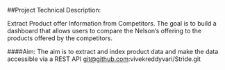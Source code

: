 ##Project Technical Description:

Extract Product offer Information from Competitors. The goal is to build a dashboard that allows users to compare the Nelson’s offering to the products offered by the competitors.

####Aim: The aim is to extract and index product data and make the data accessible via a REST API
git@github.com:vivekreddyvari/Stride.git
